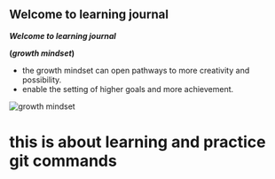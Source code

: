 ## Welcome to learning journal
**_Welcome to learning journal_**

**(_growth mindset_)**

- the growth mindset can open pathways to more creativity and possibility.
- enable the setting of higher goals and more achievement.

![growth mindset](https://miro.medium.com/max/1400/1*Q70hUe5dAZD3gz9GG1HH5w.jpeg)

# this is about learning and practice git commands



